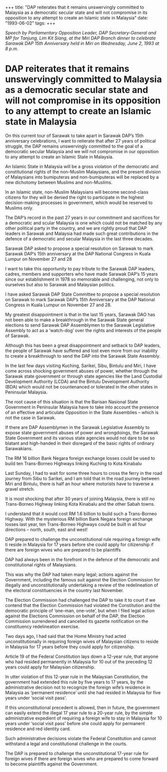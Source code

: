 +++ 
title: "DAP reiterates that it remains unswervingly committed to Malaysia as a democratic secular state and will not compromise in its opposition to any attempt to create an Islamic state in Malaysia"
date: "1993-06-02"
tags:
+++

_Speech by Parliamentary Opposition Leader, DAP Secretary-General and MP for Tanjung, Lim Kit Siang, at the Miri DAP Branch dinner to celebrate Sarawak DAP 15th Anniversary held in Miri on Wednesday, June 2, 1993 at 8 p.m._

# DAP reiterates that it remains unswervingly committed to Malaysia as a democratic secular state and will not compromise in its opposition to any attempt to create an Islamic state in Malaysia

On this current tour of Sarawak to take apart in Sarawak DAP’s 15th anniversary celebrations, I want to reiterate that after 27 years of political struggle, the DAP remains unswervingly committed to the goal of a democratic secular Malaysia and we will not compromise in our opposition to any attempt to create an Islamic State in Malaysia.</u>

An Islamic State in Malaysia will be a gross violation of the democratic and constitutional rights of the non-Muslim Malaysians, and the present division of Malaysians into bumiputeras and non-bumiputeras will be replaced by a new dichotomy between Muslims and non-Muslims.

In an Islamic state, non-Muslim Malaysians will become second-class citizens for they will be denied the right to participate in the highest decision-making processes in government, which would be reserved to Muslims only.

The DAP’s record in the past 27 years in our commitment and sacrifices for a democratic and scular Malaysia is one which could not be matched by any other political party in the country, and we are rightly proud that DAP leaders in Sarawak and Malaysia had made such great contributions in the defence of a democratic and secular Malaysia in the last three decades.

Sarawak DAP asked to propose a special resolution on Sarawak to mark Sarawak DAP’s 15th anniversary at the DAP National Congress in Kuala Lumpur on November 27 and 28				   

I want to take this opportunity to pay tribute to the Sarawak DAP leaders, cadres, members and supporters who have made Sarawak DAP’s 15 years since our establishment in 1978 so memorable and challenging, not only to ourselves but also to Sarawak and Malaysian politics.

I have asked Sarawak DAP State Committee to propose a special resolution on Sarawak to mark Sarawak DAP’s 15th Anniversary at the DAP National Congress in Kuala Lumpur on November 27 and 28.

My greatest disappointment is that in the last 15 years, Sarawak DAO has not been able to make a breakthrough in the Sarawak State general elections to send Sarawak DAP Assemblymen to the Sarawak Legislative Assembly to act as a ‘watch-dog’ over the rights and interests of the people of Sarawak.

Although this has been a great disappointment and setback to DAP leaders, the people of Sarawak have suffered and lost even more from our inability to create a breakthrough to send the DAP into the Sarawak State Assembly.

In the last few days visiting Kuching, Sarikei, Sibu, Bintulu and Miri, I have come across shocking government abuses of power, whether through the Sarawak state government or through state agencies like the Land Custodial Development Authority (LCDA) and the Bintulu Development Authority (BDA) which would not be countenanced or tolerated in the other states in Peninsular Malaysia.

The root cause of this situation is that the Barisan Nasional State Government in Peninsular Malaysia have to take into account the presence of an effective and articulate Opposition in the State Assemblies – which is not the case in Sarawak.

If there are DAP Assemblymen in the Sarawak Legislative Assembly to expose state government abuses of power and wrongdoings, the Sarawak State Government and its various state agencies would not dare to be so blatant and high-handed in their disregard of the basic rights of ordinary Sarawakians.

The RM 16 billion Bank Negara foreign exchange losses could be used to build ten Trans-Borneo Highways linking Kuching to Kota Kinabalu												   

Last Sunday, I had to wait for some three hours to cross the ferry in the road journey from Sibu to Sarikei, and I am told that in the road journey between Miri and Bintulu, there is half an hour where motorists have to traverse a gravel stretch.

It is most shocking that after 30 years of joining Malaysia, there is still no Trans-Borneo Highway linking Kota Kinabalu and the other Sabah towns.

I understand that it would cost RM 1.6 billion to build such a Trans-Borneo Highway. With the mysterious RM billion Bank Negara foreign exchange losses last year, ten Trans-Borneo Highways could be built in all four directions – north, south, east and west!

DAP prepared to challenge the unconstitutional rule requiring a foreign wife ti reside in Malaysia for 17 years before she could apply for citizenship if there are foreign wives who are prepared to be plaintiffs																				   

DAP had always been in the forefront in the defence of the democratic and constitutional rights of Malaysians.

This was why the DAP had taken many legal; actions against the Government, including the famous suit against the Election Commission for illegally and unconstitutionally undertaking a review of the redelineation of the electoral constituencies in the country last November.

The Election Commission had challenged the DAP to take it to court if we contend that the Election Commission had violated the Constitution and the democratic principle of ‘one-man, one-vote’, but when I filed legal action against the Elections Commission on behalf of the DAP, the Election Commission surrendered and cancelled its gazette notification on the constituency redelineation exercise.

Two days ago, I had said that the Home Ministry had acted unconstitutionally in requiring foreign wives of Malaysian citizens to reside in Malaysia for 17 years before they could apply for citizenship.

Article 19 of the Federal Constitution lays down a 12-year rule, that anyone who had resided permanently in Malaysia for 10 out of the preceding 12 years could apply for Malaysian citizenship.

In utter violation of this 12-year rule in the Malaysian Constitution, the government had extended this rule by five years to 17 years, by the administrative decision not to recognize the foreign wife’s residence in Malaysia as ‘permanent residence’ until she had resided in Malaysia for five years under ‘social visit pass’.

If this unconstitutional precedent is allowed, then in future, the government can easily extend the illegal 17 year rule to a 20-year rule, by the simple administrative expedient of requiring a foreign wife to stay in Malaysia for 10 years under ‘social visit pass’ before she could apply for permanent residence and red identity card.

Such administrative decisions violate the Federal Constitution and cannot withstand a legal and constitutional challenge in the courts.

The DAP is prepared to challenge the unconstitutional 17-year rule for foreign wives if there are foreign wives who are prepared to come forward to become plaintiffs against the Government.
 
